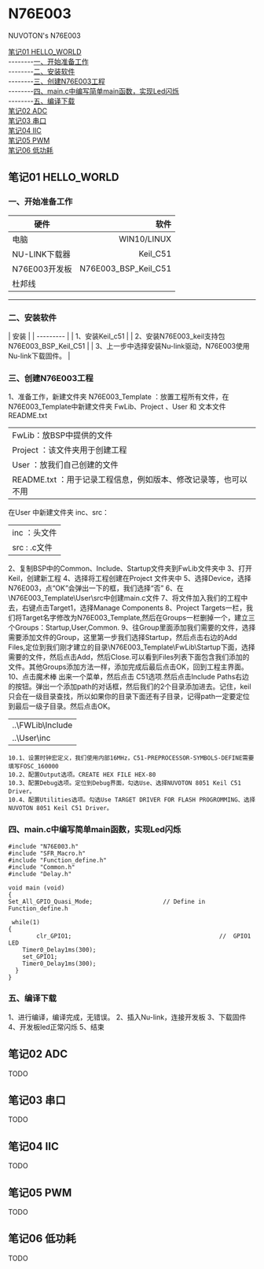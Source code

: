 # N76E003
NUVOTON's N76E003

[笔记01 HELLO_WORLD](#1)  
--------[一、开始准备工作](#1.1)  
--------[二、安装软件](#1.2)  
--------[三、创建N76E003工程](#1.3)  
--------[四、main.c中编写简单main函数，实现Led闪烁](#1.4)  
--------[五、编译下载](#1.5)  
[笔记02 ADC](#2)  
[笔记03 串口](#3)  
[笔记04 IIC](#4)  
[笔记05 PWM](#5)  
[笔记06 低功耗](#6)  

<h2 id="1">笔记01 HELLO_WORLD</h2>
<h3 id="1.1">一、开始准备工作</h3>  

| 硬件      | 软件 |
| --------- | -----:|
| 电脑  | WIN10/LINUX|
| NU-LINK下载器     |  Keil_C51 |
| N76E003开发板      |    N76E003_BSP_Keil_C51 |
| 杜邦线     |      |

----

<h3 id="1.2">二、安装软件</h3>
| 安装      | 
| --------- | 
| 1、安装Keil_c51 | 
| 2、安装N76E003_keil支持包N76E003_BSP_Keil_C51     |
| 3、上一步中选择安装Nu-link驱动，N76E003使用Nu-link下载固件。     |  
    
<h3 id="1.3">三、创建N76E003工程</h3>
1、准备工作，新建文件夹 N76E003_Template ：放置工程所有文件，在N76E003_Template中新建文件夹 FwLib、Project 、User 和 文本文件README.txt


|        | 
| --------- | 
| FwLib：放BSP中提供的文件 | 
|Project ：该文件夹用于创建工程     |
| User ：放我们自己创建的文件     |  
|README.txt ：用于记录工程信息，例如版本、修改记录等，也可以不用|
    
在User 中新建文件夹 inc、src：

|        | 
| --------- | 
| inc ：头文件| 
|src : 	.c文件    |


2、复制BSP中的Common、Include、Startup文件夹到FwLib文件夹中
3、打开Keil，创建新工程
4、选择将工程创建在Project 文件夹中
5、选择Device，选择N76E003，点“OK”会弹出一下的框，我们选择“否”
6、在\N76E003_Template\User\src中创建main.c文件
7、将文件加入我们的工程中去，右键点击Target1，选择Manage Components
8、Project Targets一栏，我们将Target名字修改为N76E003_Template,然后在Groups一栏删掉一个，建立三个Groups：Startup,User,Common.
9、往Group里面添加我们需要的文件，选择需要添加文件的Group，这里第一步我们选择Startup，然后点击右边的Add Files,定位到我们刚才建立的目录\N76E003_Template\FwLib\Startup下面，选择需要的文件，然后点击Add，然后Close.可以看到Files列表下面包含我们添加的文件。其他Groups添加方法一样，添加完成后最后点击OK，回到工程主界面。
10、点击魔术棒
    出来一个菜单，然后点击 C51选项.然后点击Include Paths右边的按钮。弹出一个添加path的对话框，然后我们的2个目录添加进去。记住，keil只会在一级目录查找，所以如果你的目录下面还有子目录，记得path一定要定位到最后一级子目录。然后点击OK。

|        | 
| --------- | 
|..\FWLib\Include| 
|..\User\inc|
	10.1、设置时钟宏定义，我们使用内部16MHz，C51-PREPROCESSOR-SYMBOLS-DEFINE需要填写FOSC_160000
	10.2、配置Output选项。CREATE HEX FILE HEX-80
	10.3、配置Debug选项。定位到Debug界面，勾选Use、选择NUVOTON 8051 Keil C51 Driver。
	10.4、配置Utilities选项。勾选Use TARGET DRIVER FOR FLASH PROGROMMING、选择NUVOTON 8051 Keil C51 Driver。
	
<h3 id="1.4">四、main.c中编写简单main函数，实现Led闪烁</h3>
    
    #include "N76E003.h"
	#include "SFR_Macro.h"
	#include "Function_define.h"
	#include "Common.h"
	#include "Delay.h"
 
	void main (void) 
	{
	Set_All_GPIO_Quasi_Mode;					// Define in Function_define.h
	
 	 while(1)
  	{
			clr_GPIO1;											//  GPIO1 LED 
		Timer0_Delay1ms(300);
		set_GPIO1;	
		Timer0_Delay1ms(300);
	  }
	}  
    

<h3 id="1.5">五、编译下载</h3>
1、进行编译，编译完成，无错误。
2、插入Nu-link，连接开发板
3、下载固件
4、开发板led正常闪烁
5、结束  

<h2 id="2">笔记02 ADC</h2>
TODO
<h2 id="3">笔记03 串口</h2>
TODO
<h2 id="4">笔记04 IIC</h2>
TODO
<h2 id="5">笔记05 PWM</h2>
TODO
<h2 id="6">笔记06 低功耗</h2>
TODO




